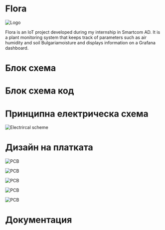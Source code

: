 # Flora
![Logo
](https://github.com/i-kratko/Flora/blob/main/Media/Flora_Project_Logo.png)

Flora is an IoT project developed during my internship in Smartcom  AD. It is a plant monitoring system that keeps track of parameters such as air humidity and soil Bulgariamoisture and displays information on a Grafana dashboard.

# Блок схема

# Блок схема код

# Принципна електрическа схема
![Electrircal scheme
](https://github.com/i-kratko/Flora/blob/main/Media/Flora_Schematic.png)

# Дизайн на платката
![PCB
](https://github.com/i-kratko/Flora/blob/main/Media/Flora_PCB_Design.png)

![PCB
](https://github.com/i-kratko/Flora/blob/main/Media/Flora_PCB_1.png)

![PCB
](https://github.com/i-kratko/Flora/blob/main/Media/Flora_PCB_2.png)

![PCB
](https://github.com/i-kratko/Flora/blob/main/Media/Flora_PCB_3.png)

![PCB
](https://github.com/i-kratko/Flora/blob/main/Media/Flora_PCB_4.png)

# Документация
